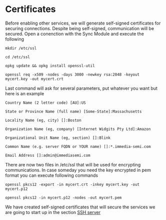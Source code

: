 # Certificates

Before enabling other services, we will generate self-signed certificates for securing connections. Despite being self-signed, communication will be secured. Open a conenction with the Sync Module and execute the following

`mkdir /etc/ssl`

`cd /etc/ssl`

`opkg update && opkg install openssl-util`

`openssl req -x509 -nodes -days 3000 -newkey rsa:2048 -keyout mycert.key -out mycert.crt`

Last command will ask for several parameters, put whatever you want but here is an example 

`Country Name (2 letter code) [AU]:US`

`State or Province Name (full name) [Some-State]:Massachusetts`

`Locality Name (eg, city) []:Boston`

`Organization Name (eg, company) [Internet Widgits Pty Ltd]:Amazon`

`Organizational Unit Name (eg, section) []:Blink`

`Common Name (e.g. server FQDN or YOUR name) []:*.immedia-semi.com`

`Email Address []:admin@immediasemi.com`

There are now two files in /etc/ssl that will be used for encrypting communications. In case someday you need the key encrypted in pem format you can execute following commands

`openssl pkcs12 -export -in mycert.crt -inkey mycert.key -out mycert.p12`

`openssl pkcs12 -in mycert.p12 -nodes -out mycert.pem`

We have created self-signed certificates that will secure the services we are going to start up in the section [SSH server](sshserver.md)
